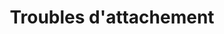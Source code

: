 ---
title: "Troubles d'attachement"
description: "desc"
titre: "Troubles d'attachement"
image:
i18nlanguage: fr
identifiant: trouble-attachement
slug: trouble-attachement
draft: false
type: mieuxcomprendre
---